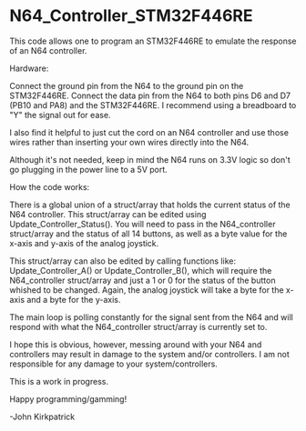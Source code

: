 # N64_Controller_STM32F446RE
This code allows one to program an STM32F446RE to emulate the response of an N64 controller.

Hardware:

Connect the ground pin from the N64 to the ground pin on the STM32F446RE.
Connect the data pin from the N64 to both pins D6 and D7 (PB10 and PA8) and the STM32F446RE. I recommend using a breadboard to "Y" the signal out for ease.

I also find it helpful to just cut the cord on an N64 controller and use those wires rather than inserting your own wires directly into the N64. 

Although it's not needed, keep in mind the N64 runs on 3.3V logic so don't go plugging in the power line to a 5V port.

How the code works:

There is a global union of a struct/array that holds the current status of the N64 controller.
This struct/array can be edited using Update_Controller_Status(). You will need to pass in the N64_controller struct/array and the status of all 14 buttons, as well as a byte value for the x-axis and y-axis of the analog joystick.

This struct/array can also be edited by calling functions like: Update_Controller_A() or Update_Controller_B(), which will require the N64_controller struct/array and just a 1 or 0 for the status of the button whished to be changed. Again, the analog joystick will take a byte for the x-axis and a byte for the y-axis.

The main loop is polling constantly for the signal sent from the N64 and will respond with what the N64_controller struct/array is currently set to.

I hope this is obvious, however, messing around with your N64 and controllers may result in damage to the system and/or controllers. I am not responsible for any damage to your system/controllers.

This is a work in progress.

Happy programming/gamming!

-John Kirkpatrick

